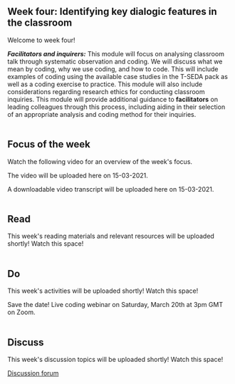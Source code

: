 ## Week four: Identifying key dialogic features in the classroom


Welcome to week four!


**_Facilitators and inquirers:_** This module will focus on analysing classroom talk through systematic observation and coding. We will discuss what we mean by coding, why we use coding, and how to code. This will include examples of coding using the available case studies in the T-SEDA pack as well as a coding exercise to practice. This module will also include considerations regarding research ethics for conducting classroom inquiries.
This module will provide additional guidance to **facilitators** on leading colleagues through this process, including aiding in their selection of an appropriate analysis and coding method for their inquiries.
<br/><br/>
## Focus of the week

Watch the following video for an overview of the week's focus.

The video will be uploaded here on 15-03-2021.

A downloadable video transcript will be uploaded here on 15-03-2021.
<br/><br/>
## Read

This week's reading materials and relevant resources will be uploaded shortly! Watch this space!
<br/><br/>
## Do

This week's activities will be uploaded shortly! Watch this space!

Save the date! Live coding webinar on Saturday, March 20th at 3pm GMT on Zoom.
<br/><br/>
## Discuss

This week's discussion topics will be uploaded shortly! Watch this space!

<a class="btn btn-primary" href="https://www.edudialogue.org/forum/?foro=signin#038;redirect_to=https%3A%2F%2Fwww.edudialogue.org%2Fforum%2Fdialogue-mooc-on-dialogue%2F"><i class="fa fa-home"></i> Discussion forum</a>
